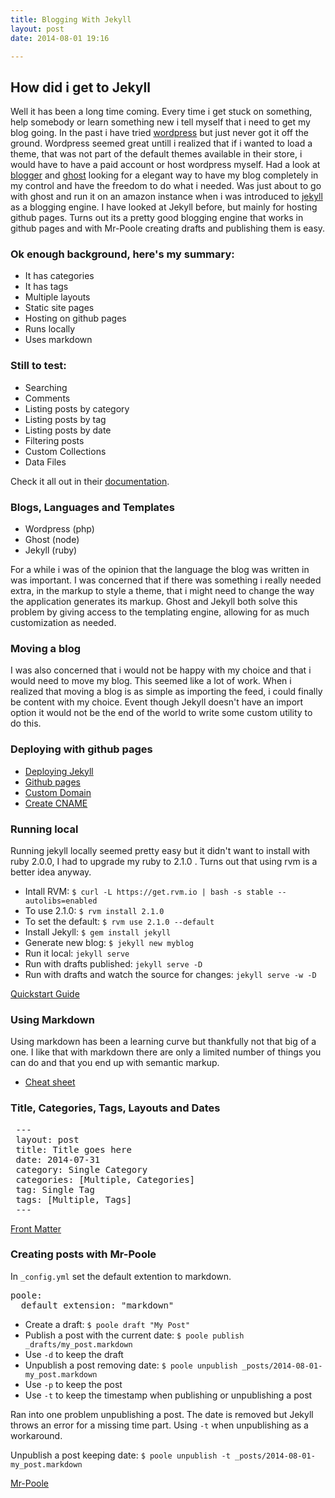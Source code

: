 ```yaml
---
title: Blogging With Jekyll
layout: post
date: 2014-08-01 19:16

---
```


## How did i get to Jekyll
Well it has been a long time coming. 
Every time i get stuck on something, help somebody or learn something new i tell myself that i need to get my blog going. 
In the past i have tried [wordpress](https://wordpress.com) but just never got it off the ground. 
Wordpress seemed great untill i realized that if i wanted to load a theme, that was not part of the default themes available in their store, i would have to have a paid account or host wordpress myself. 
Had a look at [blogger](https://www.blogger.com) and [ghost](https://ghost.org) looking for a elegant way to have my blog completely in my control and have the freedom to do what i needed.
Was just about to go with ghost and run it on an amazon instance when i was introduced to [jekyll](http://jekyllrb.com) as a blogging engine.
I have looked at Jekyll before, but mainly for hosting github pages.
Turns out its a pretty good blogging engine that works in github pages and with Mr-Poole creating drafts and publishing them is easy.

### Ok enough background, here's my summary:
* It has categories
* It has tags
* Multiple layouts
* Static site pages
* Hosting on github pages
* Runs locally
* Uses markdown

### Still to test:
* Searching
* Comments
* Listing posts by category
* Listing posts by tag
* Listing posts by date
* Filtering posts
* Custom Collections
* Data Files

Check it all out in their [documentation](http://jekyllrb.com/docs/home/).

### Blogs, Languages and Templates
* Wordpress (php)
* Ghost (node)
* Jekyll (ruby)

For a while i was of the opinion that the language the blog was written in was important. 
I was concerned that if there was something i really needed extra, in the markup to style a theme, that i might need to change the way the application generates its markup. 
Ghost and Jekyll both solve this problem by giving access to the templating engine, allowing for as much customization as needed.

### Moving a blog

I was also concerned that i would not be happy with my choice and that i would need to move my blog. 
This seemed like a lot of work.
When i realized that moving a blog is as simple as importing the feed, i could finally be content with my choice.
Event though Jekyll doesn't have an import option it would not be the end of the world to write some custom utility to do this.

### Deploying with github pages
* [Deploying Jekyll](http://jekyllrb.com/docs/github-pages)
* [Github pages](https://help.github.com/articles/user-organization-and-project-pages)
* [Custom Domain](https://help.github.com/articles/setting-up-a-custom-domain-with-github-pages) 
* [Create CNAME](https://help.github.com/articles/setting-up-a-custom-domain-with-github-pages)

### Running local
Running jekyll locally seemed pretty easy but it didn't want to install with ruby 2.0.0, I had to upgrade my ruby to 2.1.0 . Turns out that using rvm is a better idea anyway.

* Intall RVM: `$ curl -L https://get.rvm.io | bash -s stable --autolibs=enabled`
* To use 2.1.0: `$ rvm install 2.1.0`
* To set the default: `$ rvm use 2.1.0 --default` 
* Install Jekyll: `$ gem install jekyll`
* Generate new blog: `$ jekyll new myblog`
* Run it local: `jekyll serve`
* Run with drafts published: `jekyll serve -D`
* Run with drafts and watch the source for changes: `jekyll serve -w -D`

[Quickstart Guide](http://jekyllrb.com/docs/quickstart)

### Using Markdown

Using markdown has been a learning curve but thankfully not that big of a one. 
I like that with markdown there are only a limited number of things you can do and that you end up with semantic markup.

* [Cheat sheet](https://github.com/adam-p/markdown-here/wiki/Markdown-Cheatsheet)

### Title, Categories, Tags, Layouts and Dates

<pre>
 ---
 layout: post
 title: Title goes here
 date: 2014-07-31
 category: Single Category
 categories: [Multiple, Categories]
 tag: Single Tag
 tags: [Multiple, Tags]
 ---
</pre>

[Front Matter](http://jekyllrb.com/docs/frontmatter)

### Creating posts with Mr-Poole
In `_config.yml` set the default extention to markdown.
<pre>
poole:
  default_extension: "markdown"
</pre>
* Create a draft: `$ poole draft "My Post"`
* Publish a post with the current date: `$ poole publish _drafts/my_post.markdown`
* Use `-d` to keep the draft
* Unpublish a post removing date: `$ poole unpublish _posts/2014-08-01-my_post.markdown`
* Use `-p` to keep the post
* Use `-t` to keep the timestamp when publishing or unpublishing a post

Ran into one problem unpublishing a post. The date is removed but Jekyll throws an error for a missing time part. Using `-t` when unpublishing as a workaround.

Unpublish a post keeping date: `$ poole unpublish -t _posts/2014-08-01-my_post.markdown`

[Mr-Poole](https://github.com/mmcclimon/mr_poole)

